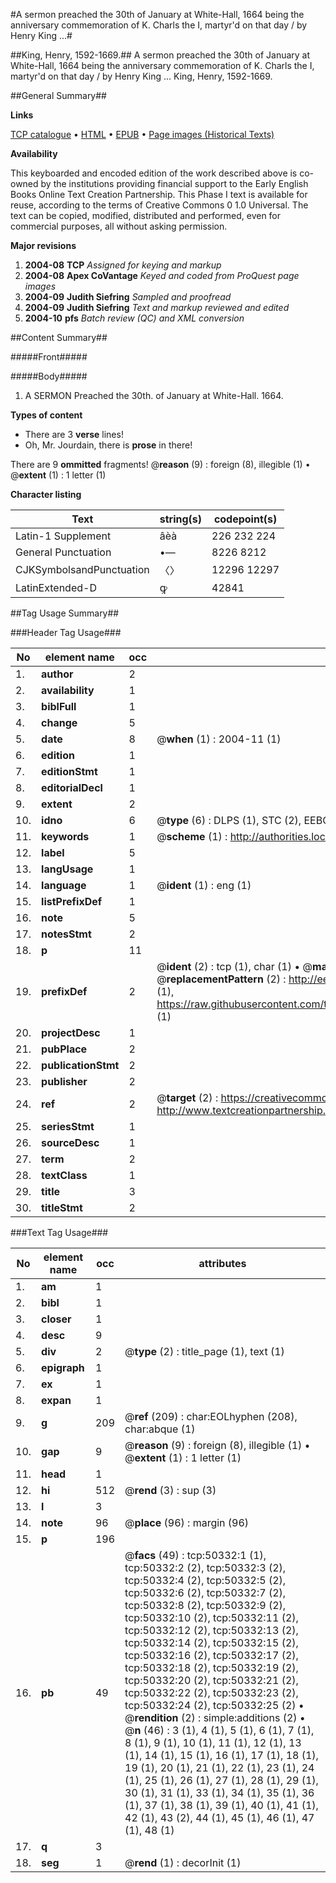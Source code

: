#A sermon preached the 30th of January at White-Hall, 1664 being the anniversary commemoration of K. Charls the I, martyr'd on that day / by Henry King ...#

##King, Henry, 1592-1669.##
A sermon preached the 30th of January at White-Hall, 1664 being the anniversary commemoration of K. Charls the I, martyr'd on that day / by Henry King ...
King, Henry, 1592-1669.

##General Summary##

**Links**

[TCP catalogue](http://www.ota.ox.ac.uk/tcp/)  • 
[HTML](http://tei.it.ox.ac.uk/tcp/Texts-HTML/free/A47/A47414.html)  • 
[EPUB](http://tei.it.ox.ac.uk/tcp/Texts-EPUB/free/A47/A47414.epub) • 
[Page images (Historical Texts)](https://data.historicaltexts.jisc.ac.uk/view?pubId=eebo-11882806e&pageId=eebo-11882806e-50332-1)

**Availability**

This keyboarded and encoded edition of the
	       work described above is co-owned by the institutions
	       providing financial support to the Early English Books
	       Online Text Creation Partnership. This Phase I text is
	       available for reuse, according to the terms of Creative
	       Commons 0 1.0 Universal. The text can be copied,
	       modified, distributed and performed, even for
	       commercial purposes, all without asking permission.

**Major revisions**

1. __2004-08__ __TCP__ *Assigned for keying and markup*
1. __2004-08__ __Apex CoVantage__ *Keyed and coded from ProQuest page images*
1. __2004-09__ __Judith Siefring__ *Sampled and proofread*
1. __2004-09__ __Judith Siefring__ *Text and markup reviewed and edited*
1. __2004-10__ __pfs__ *Batch review (QC) and XML conversion*

##Content Summary##

#####Front#####

#####Body#####

1. A SERMON Preached the 30th. of January at White-Hall. 1664.

**Types of content**

  * There are 3 **verse** lines!
  * Oh, Mr. Jourdain, there is **prose** in there!

There are 9 **ommitted** fragments! 
 @__reason__ (9) : foreign (8), illegible (1)  •  @__extent__ (1) : 1 letter (1)

**Character listing**


|Text|string(s)|codepoint(s)|
|---|---|---|
|Latin-1 Supplement|âèà|226 232 224|
|General Punctuation|•—|8226 8212|
|CJKSymbolsandPunctuation|〈〉|12296 12297|
|LatinExtended-D|ꝙ|42841|

##Tag Usage Summary##

###Header Tag Usage###

|No|element name|occ|attributes|
|---|---|---|---|
|1.|__author__|2||
|2.|__availability__|1||
|3.|__biblFull__|1||
|4.|__change__|5||
|5.|__date__|8| @__when__ (1) : 2004-11 (1)|
|6.|__edition__|1||
|7.|__editionStmt__|1||
|8.|__editorialDecl__|1||
|9.|__extent__|2||
|10.|__idno__|6| @__type__ (6) : DLPS (1), STC (2), EEBO-CITATION (1), OCLC (1), VID (1)|
|11.|__keywords__|1| @__scheme__ (1) : http://authorities.loc.gov/ (1)|
|12.|__label__|5||
|13.|__langUsage__|1||
|14.|__language__|1| @__ident__ (1) : eng (1)|
|15.|__listPrefixDef__|1||
|16.|__note__|5||
|17.|__notesStmt__|2||
|18.|__p__|11||
|19.|__prefixDef__|2| @__ident__ (2) : tcp (1), char (1)  •  @__matchPattern__ (2) : ([0-9\-]+):([0-9IVX]+) (1), (.+) (1)  •  @__replacementPattern__ (2) : http://eebo.chadwyck.com/downloadtiff?vid=$1&page=$2 (1), https://raw.githubusercontent.com/textcreationpartnership/Texts/master/tcpchars.xml#$1 (1)|
|20.|__projectDesc__|1||
|21.|__pubPlace__|2||
|22.|__publicationStmt__|2||
|23.|__publisher__|2||
|24.|__ref__|2| @__target__ (2) : https://creativecommons.org/publicdomain/zero/1.0/ (1), http://www.textcreationpartnership.org/docs/. (1)|
|25.|__seriesStmt__|1||
|26.|__sourceDesc__|1||
|27.|__term__|2||
|28.|__textClass__|1||
|29.|__title__|3||
|30.|__titleStmt__|2||


###Text Tag Usage###

|No|element name|occ|attributes|
|---|---|---|---|
|1.|__am__|1||
|2.|__bibl__|1||
|3.|__closer__|1||
|4.|__desc__|9||
|5.|__div__|2| @__type__ (2) : title_page (1), text (1)|
|6.|__epigraph__|1||
|7.|__ex__|1||
|8.|__expan__|1||
|9.|__g__|209| @__ref__ (209) : char:EOLhyphen (208), char:abque (1)|
|10.|__gap__|9| @__reason__ (9) : foreign (8), illegible (1)  •  @__extent__ (1) : 1 letter (1)|
|11.|__head__|1||
|12.|__hi__|512| @__rend__ (3) : sup (3)|
|13.|__l__|3||
|14.|__note__|96| @__place__ (96) : margin (96)|
|15.|__p__|196||
|16.|__pb__|49| @__facs__ (49) : tcp:50332:1 (1), tcp:50332:2 (2), tcp:50332:3 (2), tcp:50332:4 (2), tcp:50332:5 (2), tcp:50332:6 (2), tcp:50332:7 (2), tcp:50332:8 (2), tcp:50332:9 (2), tcp:50332:10 (2), tcp:50332:11 (2), tcp:50332:12 (2), tcp:50332:13 (2), tcp:50332:14 (2), tcp:50332:15 (2), tcp:50332:16 (2), tcp:50332:17 (2), tcp:50332:18 (2), tcp:50332:19 (2), tcp:50332:20 (2), tcp:50332:21 (2), tcp:50332:22 (2), tcp:50332:23 (2), tcp:50332:24 (2), tcp:50332:25 (2)  •  @__rendition__ (2) : simple:additions (2)  •  @__n__ (46) : 3 (1), 4 (1), 5 (1), 6 (1), 7 (1), 8 (1), 9 (1), 10 (1), 11 (1), 12 (1), 13 (1), 14 (1), 15 (1), 16 (1), 17 (1), 18 (1), 19 (1), 20 (1), 21 (1), 22 (1), 23 (1), 24 (1), 25 (1), 26 (1), 27 (1), 28 (1), 29 (1), 30 (1), 31 (1), 33 (1), 34 (1), 35 (1), 36 (1), 37 (1), 38 (1), 39 (1), 40 (1), 41 (1), 42 (1), 43 (2), 44 (1), 45 (1), 46 (1), 47 (1), 48 (1)|
|17.|__q__|3||
|18.|__seg__|1| @__rend__ (1) : decorInit (1)|
